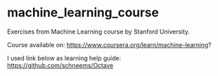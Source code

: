 # machine_learning_course
Exercises from Machine Learning course by Stanford University.

Course available on: https://www.coursera.org/learn/machine-learning?

I used link below as learning help guide:
https://github.com/schneems/Octave
